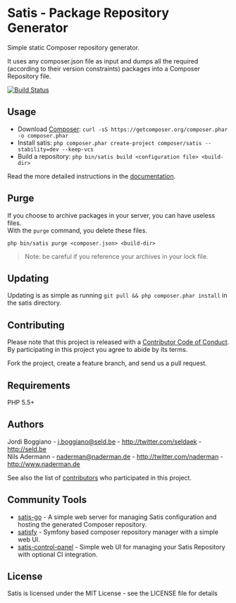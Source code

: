 Satis - Package Repository Generator
====================================

Simple static Composer repository generator.

It uses any composer.json file as input and dumps all the required (according
to their version constraints) packages into a Composer Repository file.

[![Build Status](https://travis-ci.org/composer/satis.svg?branch=master)](https://travis-ci.org/composer/satis)

Usage
-----

- Download [Composer](https://getcomposer.org/download/): `curl -sS https://getcomposer.org/composer.phar -o composer.phar`
- Install satis: `php composer.phar create-project composer/satis --stability=dev --keep-vcs`
- Build a repository: `php bin/satis build <configuration file> <build-dir>`

Read the more detailed instructions in the
[documentation](http://getcomposer.org/doc/articles/handling-private-packages-with-satis.md).

Purge
-----

If you choose to archive packages in your server, you can have useless files.  
With the `purge` command, you delete these files.

    php bin/satis purge <composer.json> <build-dir>

 > Note: be careful if you reference your archives in your lock file.

Updating
--------

Updating is as simple as running `git pull && php composer.phar install` in the satis directory.

Contributing
------------

Please note that this project is released with a [Contributor Code of Conduct](http://contributor-covenant.org/version/1/2/0/).
By participating in this project you agree to abide by its terms.

Fork the project, create a feature branch, and send us a pull request.

Requirements
------------

PHP 5.5+

Authors
-------

Jordi Boggiano - <j.boggiano@seld.be> - <http://twitter.com/seldaek> - <http://seld.be><br />
Nils Adermann - <naderman@naderman.de> - <http://twitter.com/naderman> - <http://www.naderman.de><br />

See also the list of [contributors](https://github.com/composer/satis/contributors) who participated in this project.

Community Tools
---------------
- [satis-go](https://github.com/benschw/satis-go) - A simple web server for managing Satis configuration and hosting the generated Composer repository.
- [satisfy](https://github.com/ludofleury/satisfy) - Symfony based composer repository manager with a simple web UI.
- [satis-control-panel](https://github.com/realshadow/satis-control-panel) - Simple web UI for managing your Satis Repository with optional CI integration.


License
-------

Satis is licensed under the MIT License - see the LICENSE file for details
